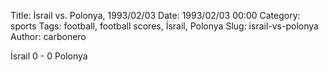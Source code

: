 Title: İsrail vs. Polonya, 1993/02/03
Date: 1993/02/03 00:00
Category: sports
Tags: football, football scores, İsrail, Polonya
Slug: israil-vs-polonya
Author: carbonero


İsrail 0 - 0 Polonya

